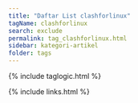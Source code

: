 ```yaml
---
title: "Daftar List clashforlinux"
tagName: clashforlinux
search: exclude
permalink: tag_clashforlinux.html
sidebar: kategori-artikel
folder: tags
---
```

{% include taglogic.html %}

{% include links.html %}
